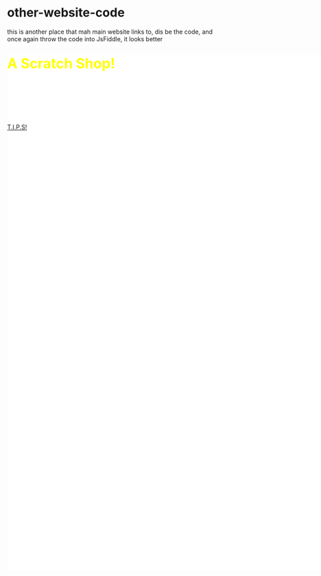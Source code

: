# other-website-code
this is another place that mah main website links to, dis be the code, and once again throw the code into JsFiddle, it looks better
<title>A Scratch Shop!</title>


<head>
<div style="background:white url(https://img.freepik.com/free-vector/retro-styled-pattern-background_1048-6593.jpg?size=338&ext=jpg) repeat fixed;width:1280px;height:1200px;">




  <h2 style="color:yellow">
    <font size="6">
      A Scratch Shop!
    </font>
  </h2>
</head>


<body>
  <p style="color:white">
    If you don't know what a Scratch Shop is, it is a shop in Scratch. It can <br>be in a forum, studio or even a project. It's main purpose is to help others<br> with there projects. For example, a person could fill out an order form for<br> someone to help out with
    their project, if they can't do it themself (or are<br> too lazy to do it :). Here's a link to a shop I work at: <br> <br> <a href="https://scratch.mit.edu/discuss/topic/313844/?page=1">T.I.P.S!</a>
  </p>
  </div>
</body>
